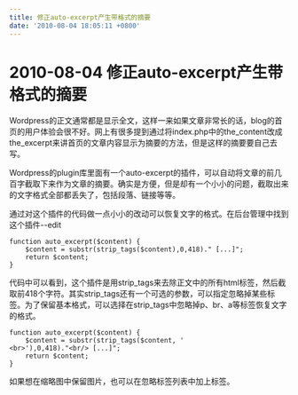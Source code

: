 ```yaml
---
title: 修正auto-excerpt产生带格式的摘要
date: '2010-08-04 18:05:11 +0800'
---
```


# 2010-08-04  修正auto-excerpt产生带格式的摘要

Wordpress的正文通常都是显示全文，这样一来如果文章非常长的话，blog的首页的用户体验会很不好。网上有很多提到通过将index.php中的the\_content改成the\_excerpt来讲首页的文章内容显示为摘要的方法，但是这样的摘要要自己去写。

Wordpress的plugin库里面有一个auto-excerpt的插件，可以自动将文章的前几百字截取下来作为文章的摘要。确实是方便，但是却有一个小小的问题，截取出来的文字格式全部都丢失了，包括段落、链接等等。

通过对这个插件的代码做一点小小的改动可以恢复文字的格式。在后台管理中找到这个插件--edit

```text
function auto_excerpt($content) {
    $content = substr(strip_tags($content),0,418)." [...]";
    return $content;
}
```

代码中可以看到，这个插件是用strip\_tags来去除正文中的所有html标签，然后截取前418个字符。其实strip\_tags还有一个可选的参数，可以指定忽略掉某些标签。为了保留基本格式，可以选择在strip\_tags中忽略掉p、br、a等标签恢复文字的格式。

```text
function auto_excerpt($content) {
    $content = substr(strip_tags($content, '
<br>'),0,418)."<br/> [...]";
    return $content;
}
```

如果想在缩略图中保留图片，也可以在忽略标签列表中加上标签。

